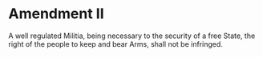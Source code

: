 # Amendment II

A well regulated Militia, being necessary to the security of a free State, the right of the people to keep and bear Arms, shall not be infringed.
